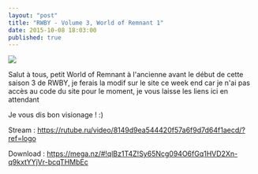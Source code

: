 ```yaml
---
layout: "post"
title: "RWBY - Volume 3, World of Remnant 1"
date: 2015-10-08 18:03:00
published: true
---
```

![](https://s3.amazonaws.com/cdn.roosterteeth.com/uploads/images/bad13647-654a-42f6-a165-53bb35316ea0/md/2013912-1444341544783-RWBY_Thumbnail_WOR1.png)

Salut à tous, petit World of Remnant à l'ancienne avant le début de cette saison 3 de RWBY, je ferais la modif sur le site ce week end car je n'ai pas accès au code du site pour le moment, je vous laisse les liens ici en attendant

Je vous dis bon visionage ! :)

Stream : <https://rutube.ru/video/8149d9ea544420f57a6f9d7d64f1aecd/?ref=logo>

Download : <https://mega.nz/#!qlBz1T4Z!Sy65Ncg094O6fGq1HVD2Xn-q9kxtYYjVr-bcqTHMbEc>
